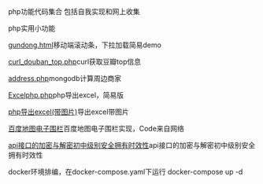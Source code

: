 
php功能代码集合 包括自我实现和网上收集

php实用小功能

[gundong.html](https://github.com/huzhiwei995/home/blob/master/gundong.html)移动端滚动条，下拉加载简易demo

[curl_douban_top.php](https://github.com/huzhiwei995/home/blob/master/curl_douban_top.php)curl获取豆瓣top信息

[address.php](https://github.com/huzhiwei995/home/blob/master/address.php)mongodb计算周边商家

[Excelphp.php](https://github.com/huzhiwei995/home/blob/master/Excelphp.php)php导出excel，简易版

[php导出excel(带图片)](https://github.com/huzhiwei995/home/tree/master/php%E5%AF%BC%E5%87%BAexcel(%E5%B8%A6%E5%9B%BE%E7%89%87))导出excel带图片

[百度地图电子围栏](https://github.com/huzhiwei995/home/tree/master/Map)百度地图电子围栏实现，Code来自网络

[api接口的加密与解密初中级别安全拥有时效性](https://github.com/huzhiwei995/home/tree/master/tp5client)api接口的加密与解密初中级别安全拥有时效性

docker环境排编，在docker-compose.yaml下运行 docker-compose up -d

